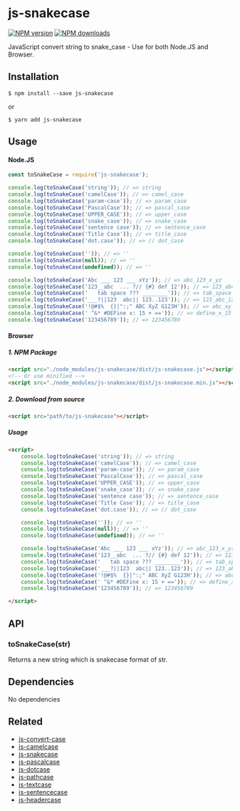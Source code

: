 # js-snakecase

[![NPM version][npm-image]][npm-url]
[![NPM downloads][downloads-image]][downloads-url]

JavaScript convert string to snake_case - Use for both Node.JS and Browser.


## Installation

`$ npm install --save js-snakecase`

or

`$ yarn add js-snakecase`


## Usage

#### Node.JS

```js
const toSnakeCase = require('js-snakecase');

console.log(toSnakeCase('string')); // => string
console.log(toSnakeCase('camelCase')); // => camel_case
console.log(toSnakeCase('param-case')); // => param_case
console.log(toSnakeCase('PascalCase')); // => pascal_case
console.log(toSnakeCase('UPPER_CASE')); // => upper_case
console.log(toSnakeCase('snake_case')); // => snake_case
console.log(toSnakeCase('sentence case')); // => sentence_case
console.log(toSnakeCase('Title Case')); // => title_case
console.log(toSnakeCase('dot.case')); // => // dot_case

console.log(toSnakeCase('')); // => ''
console.log(toSnakeCase(null)); // => ''
console.log(toSnakeCase(undefined)); // => ''

console.log(toSnakeCase('Abc ___ 123 ___ xYz')); // => abc_123_x_yz
console.log(toSnakeCase('123__abc  ... ?// {#} def 12')); // => 123_abc_def_12
console.log(toSnakeCase('	tab space ??? ________')); // => tab_space
console.log(toSnakeCase('___?||123  abc|| 123..123')); // => 123_abc_123_123
console.log(toSnakeCase('!@#$%  {}|":;" ABC XyZ G123H')); // => abc_xy_z_g123h
console.log(toSnakeCase(' ^&* #DEFine x: 15 + ==')); // => define_x_15
console.log(toSnakeCase('123456789')); // => 123456789
```

#### Browser
##### 1. NPM Package
```html
<script src="./node_modules/js-snakecase/dist/js-snakecase.js"></script>
<!-- Or use minified -->
<script src="./node_modules/js-snakecase/dist/js-snakecase.min.js"></script>
```
##### 2. Download from source
```html
<script src="path/to/js-snakecase"></script>
```
##### Usage
```html
<script>
	console.log(toSnakeCase('string')); // => string
	console.log(toSnakeCase('camelCase')); // => camel_case
	console.log(toSnakeCase('param-case')); // => param_case
	console.log(toSnakeCase('PascalCase')); // => pascal_case
	console.log(toSnakeCase('UPPER_CASE')); // => upper_case
	console.log(toSnakeCase('snake_case')); // => snake_case
	console.log(toSnakeCase('sentence case')); // => sentence_case
	console.log(toSnakeCase('Title Case')); // => title_case
	console.log(toSnakeCase('dot.case')); // => // dot_case

	console.log(toSnakeCase('')); // => ''
	console.log(toSnakeCase(null)); // => ''
	console.log(toSnakeCase(undefined)); // => ''

	console.log(toSnakeCase('Abc ___ 123 ___ xYz')); // => abc_123_x_yz
	console.log(toSnakeCase('123__abc  ... ?// {#} def 12')); // => 123_abc_def_12
	console.log(toSnakeCase('	tab space ??? ________')); // => tab_space
	console.log(toSnakeCase('___?||123  abc|| 123..123')); // => 123_abc_123_123
	console.log(toSnakeCase('!@#$%  {}|":;" ABC XyZ G123H')); // => abc_xy_z_g123h
	console.log(toSnakeCase(' ^&* #DEFine x: 15 + ==')); // => define_x_15
	console.log(toSnakeCase('123456789')); // => 123456789

</script>
```

## API

### toSnakeCase(str)

Returns a new string which is snakecase format of str.

## Dependencies
No dependencies

## Related
+ [js-convert-case](https://github.com/huynhsamha/js-convert-case)
+ [js-camelcase](https://github.com/huynhsamha/js-camelcase)
+ [js-snakecase](https://github.com/huynhsamha/js-snakecase)
+ [js-pascalcase](https://github.com/huynhsamha/js-pascalcase)
+ [js-dotcase](https://github.com/huynhsamha/js-dotcase)
+ [js-pathcase](https://github.com/huynhsamha/js-pathcase)
+ [js-textcase](https://github.com/huynhsamha/js-textcase)
+ [js-sentencecase](https://github.com/huynhsamha/js-sentencecase)
+ [js-headercase](https://github.com/huynhsamha/js-headercase)


[npm-image]: https://img.shields.io/npm/v/js-snakecase.svg?style=flat
[npm-url]: https://www.npmjs.com/package/js-snakecase
[downloads-image]: https://img.shields.io/npm/dm/js-snakecase.svg?style=flat
[downloads-url]: https://www.npmjs.com/package/js-snakecase
